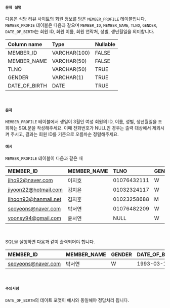 #### `문제 설명`

다음은 식당 리뷰 사이트의 회원 정보를 담은 `MEMBER_PROFILE` 테이블입니다. `MEMBER_PROFIE` 테이블은 다음과 같으며 `MEMBER_ID`, `MEMBER_NAME`, `TLNO`, `GENDER`, `DATE_OF_BIRTH`는 회원 ID, 회원 이름, 회원 연락처, 성별, 생년월일을 의미합니다.
<br>

|Column name|Type|Nullable|
|:--|:--|:--|
|MEMBER_ID|VARCHAR(100)|FALSE|
|MEMBER_NAME|VARCHAR(50)|FALSE|
|TLNO|VARCHAR(50)|TRUE|
|GENDER|VARCHAR(1)|TRUE|
|DATE_OF_BIRTH|DATE|TRUE|
<br>

#### `문제`

`MEMBER_PROFILE` 테이블에서 생일이 3월인 여성 회원의 ID, 이름, 성별, 생년월일을 조회하는 SQL문을 작성해주세요. 이때 전화번호가 NULL인 경우는 출력 대상에서 제외시켜 주시고, 결과는 회원 ID를 기준으로 오름차순 정렬해주세요.
<br>

#### `예시`

`MEMBER_PROFILE` 테이블이 다음과 같은 때
<br>

|MEMBER_ID|MEMBER_NAME|TLNO|GENDER|DATE_OF_BIRTH|
|:--|:--|:--|:--|:--|
|jiho92@naver.com|이지호|01076432111|W|1992-02-12|
|jiyoon22@hotmail.com|김지윤|01032324117|W|1992-02-22|
|jihoon93@hanmail.net|김지훈|01023258688|M|1993-02-23|
|seoyeons@naver.com|박서연|01076482209|W|1993-03-16|
|yoonsy94@gmail.com|윤서연|NULL|W|1994-03-19|
<br>

SQL을 실행하면 다음과 같이 출력되어야 합니다.
<br>

|MEMBER_ID|MEMBER_NAME|GENDER|DATE_OF_BIRTH|
|:--|:--|:--|:--|
|seoyeons@naver.com|박서연|W|1993-03-16|
<br>

#### `주의사항`

`DATE_OF_BIRTH`의 데이트 포맷이 예시와 동일해야 정답처리 됩니다.